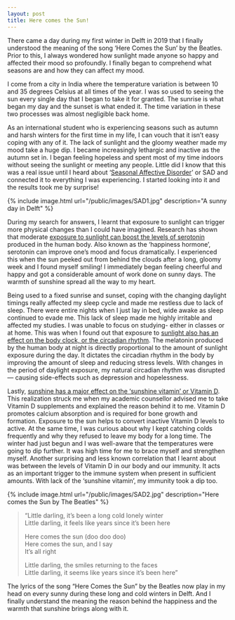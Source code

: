 ```yaml
---
layout: post
title: Here comes the Sun!
---
```

There came a day during my first winter in Delft in 2019 that I finally understood the meaning of the song ‘Here Comes the Sun’ by the Beatles. Prior to this, I always wondered how sunlight made anyone so happy and affected their mood so profoundly. I finally began to comprehend what seasons are and how they can affect my mood.

I come from a city in India where the temperature variation is between 10 and 35 degrees Celsius at all times of the year. I was so used to seeing the sun every single day that I began to take it for granted. The sunrise is what began my day and the sunset is what ended it. The time variation in these two processes was almost negligible back home.

As an international student who is experiencing seasons such as autumn and harsh winters for the first time in my life, I can vouch that it isn’t easy coping with any of it. The lack of sunlight and the gloomy weather made my mood take a huge dip. I became increasingly lethargic and inactive as the autumn set in. I began feeling hopeless and spent most of my time indoors without seeing the sunlight or meeting any people. Little did I know that this was a real issue until I heard about ‘[Seasonal Affective Disorder](https://en.wikipedia.org/wiki/Seasonal_affective_disorder)’ or SAD and connected it to everything I was experiencing. I started looking into it and the results took me by surprise!

{% include image.html url="/public/images/SAD1.jpg" description="A sunny day in Delft" %}

During my search for answers, I learnt that exposure to sunlight can trigger more physical changes than I could have imagined. Research has shown that moderate [exposure to sunlight can boost the levels of serotonin](https://www.ncbi.nlm.nih.gov/pubmed/12480364) produced in the human body. Also known as the ‘happiness hormone’, serotonin can improve one’s mood and focus dramatically. I experienced this when the sun peeked out from behind the clouds after a long, gloomy week and I found myself smiling! I immediately began feeling cheerful and happy and got a considerable amount of work done on sunny days. The warmth of sunshine spread all the way to my heart.

Being used to a fixed sunrise and sunset, coping with the changing daylight timings really affected my sleep cycle and made me restless due to lack of sleep. There were entire nights when I just lay in bed, wide awake as sleep continued to evade me. This lack of sleep made me highly irritable and affected my studies. I was unable to focus on studying- either in classes or at home. This was when I found out that exposure to [sunlight also has an effect on the body clock, or the circadian rhythm](https://lifespa.com/how-sun-exposure-affects-sleep-and-melatonin-production/). The melatonin produced by the human body at night is directly proportional to the amount of sunlight exposure during the day. It dictates the circadian rhythm in the body by improving the amount of sleep and reducing stress levels. With changes in the period of daylight exposure, my natural circadian rhythm was disrupted — causing side-effects such as depression and hopelessness.

Lastly, [sunshine has a major effect on the ‘sunshine vitamin’ or Vitamin D](https://www.who.int/uv/faq/uvhealtfac/en/index1.html). This realization struck me when my academic counsellor advised me to take Vitamin D supplements and explained the reason behind it to me. Vitamin D promotes calcium absorption and is required for bone growth and formation. Exposure to the sun helps to convert inactive Vitamin D levels to active. At the same time, I was curious about why I kept catching colds frequently and why they refused to leave my body for a long time. The winter had just begun and I was well-aware that the temperatures were going to dip further. It was high time for me to brace myself and strengthen myself. Another surprising and less known correlation that I learnt about was between the levels of Vitamin D in our body and our immunity. It acts as an important trigger to the immune system when present in sufficient amounts. With lack of the ‘sunshine vitamin’, my immunity took a dip too.

{% include image.html url="/public/images/SAD2.jpg" description="Here comes the Sun by The Beatles" %}

>    “Little darling, it’s been a long cold lonely winter<br />
>    Little darling, it feels like years since it’s been here<br />
>
>    Here comes the sun (doo doo doo)<br />
>    Here comes the sun, and I say<br />
>    It’s all right<br />
>
>    Little darling, the smiles returning to the faces<br />
>    Little darling, it seems like years since it’s been here”<br />

The lyrics of the song “Here Comes the Sun” by the Beatles now play in my head on every sunny during these long and cold winters in Delft. And I finally understand the meaning the reason behind the happiness and the warmth that sunshine brings along with it.